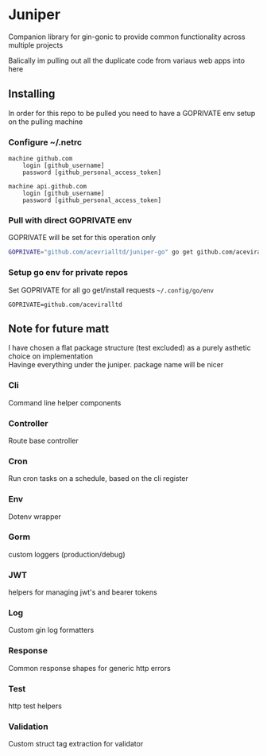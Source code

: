 # Juniper
Companion library for gin-gonic to provide common functionality across multiple projects

Balically im pulling out all the duplicate code from variaus web apps into here

## Installing
In order for this repo to be pulled you need to have a GOPRIVATE env setup on the pulling machine
### Configure ~/.netrc
```
machine github.com
    login [github_username]
    password [github_personal_access_token]

machine api.github.com
    login [github_username]
    password [github_personal_access_token]
```

### Pull with direct GOPRIVATE env
GOPRIVATE will be set for this operation only
```bash
GOPRIVATE="github.com/acevrialltd/juniper-go" go get github.com/aceviralltd/juniper-go
```

### Setup go env for private repos
Set GOPRIVATE for all go get/install requests
`~/.config/go/env`
```
GOPRIVATE=github.com/aceviralltd
```


## Note for future matt
I have chosen a flat package structure (test excluded) as a purely asthetic choice on implementation  
Havinge everything under the juniper. package name will be nicer

### Cli
Command line helper components

### Controller
Route base controller

### Cron
Run cron tasks on a schedule, based on the cli register

### Env
Dotenv wrapper

### Gorm 
custom loggers (production/debug)

### JWT
helpers for managing jwt's and bearer tokens

### Log
Custom gin log formatters

### Response
Common response shapes for generic http errors

### Test
http test helpers

### Validation
Custom struct tag extraction for validator

